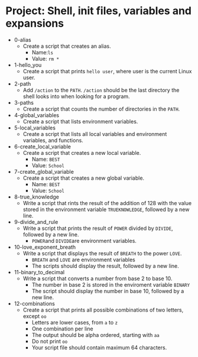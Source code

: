 # Project: Shell, init files, variables and expansions

*  0-alias
   - Create a script that creates an alias.
     - Name:`ls`
     - Value: `rm *`
*  1-hello_you
   - Create a script that prints `hello user`, where user is the current Linux user.
*  2-path
   - Add `/action` to the `PATH`. `/action` should be the last directory the shell looks into when looking for a program.
*  3-paths
   - Create a script that counts the number of directories in the `PATH`.
*  4-global_variables
   - Create a script that lists environment variables.
*  5-local_variables
   - Create a script that lists all local variables and environment variables, and functions.
*  6-create_local_variable
   - Create a script that creates a new local variable.
     - Name: `BEST`
     - Value: `School` 
*  7-create_global_variable
   - Create a script that creates a new global variable.
     - Name: `BEST`
     - Value: `School`
*  8-true_knowledge
   - Write a script that rints the result of the addition of 128 with the value stored in the environment variable `TRUEKNOWLEDGE`, followed by a new line.
*  9-divide_and_rule
   - Write a script that prints the result of `POWER` divided by `DIVIDE`, followed by a new line.
     - `POWER`and `DIVIDE`are environment variables.
*  10-love_exponent_breath
   - Write a script that displays the result of `BREATH` to the power `LOVE`.
     - `BREATH` and `LOVE` are environment variables
     - The scripts should display the result, followed by a new line.
*  11-binary_to_decimal
   - Write a script that converts a number from base 2 to base 10.
     - The number in base 2 is stored in the enviroment variable `BINARY`
     - The script should display the number in base 10, followed by a new line.
*  12-combinations
   - Create a script that prints all possible combinations of two letters, except `oo`
     - Letters are lower cases, from `a` to `z`
     - One combination per line
     - The output should be alpha ordered, starting with `aa`
     - Do not print `oo`
     - Your script file should contain maximum 64 characters.
